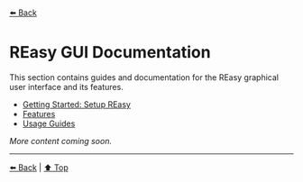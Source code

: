 [⬅️ Back](../README.md)

# REasy GUI Documentation

This section contains guides and documentation for the REasy graphical user interface and its features.

- [Getting Started: Setup REasy](./Getting-Started.md)
- [Features](#)
- [Usage Guides](#)

_More content coming soon._

---

[⬅️ Back](../README.md) | [⬆️ Top](#reasy-gui)
